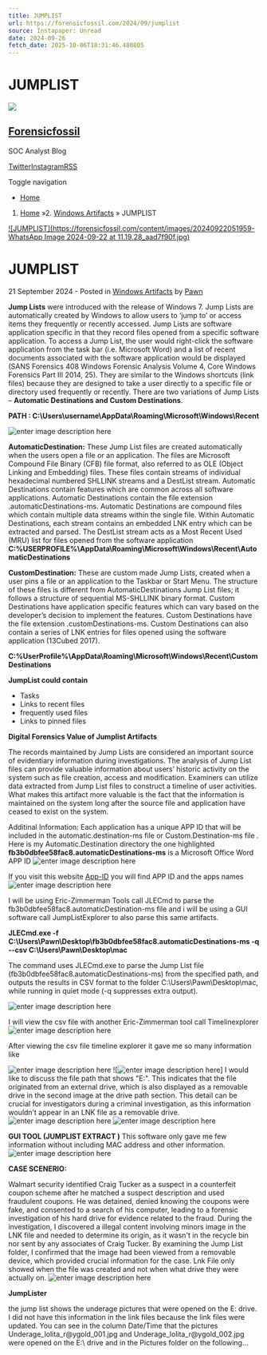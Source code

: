 ```yaml
---
title: JUMPLIST
url: https://forensicfossil.com/2024/09/jumplist
source: Instapaper: Unread
date: 2024-09-26
fetch_date: 2025-10-06T18:31:46.480805
---
```


# JUMPLIST

![](https://forensicfossil.com/themes/blog/images/logo.png)

## [Forensicfossil](https://forensicfossil.com/)

SOC Analyst Blog

[Twitter](https://twitter.com/forensicfossil)[Instagram](https://instagram.com/forensicfossil)[RSS](https://forensicfossil.com/feed/rss)

Toggle navigation

* [Home](https://forensicfossil.com/)

1. [Home](https://forensicfossil.com/)
»2. [Windows Artifacts](https://forensicfossil.com/category/windows-artifacts)
» JUMPLIST

[![JUMPLIST](https://forensicfossil.com/content/images/20240922051959-WhatsApp Image 2024-09-22 at 11.19.28_aad7f90f.jpg)](https://forensicfossil.com/2024/09/jumplist)

# JUMPLIST

21 September 2024 - Posted in
[Windows Artifacts](https://forensicfossil.com/category/windows-artifacts) by
[Pawn](https://forensicfossil.com/author/Pawn)

**Jump Lists** were introduced with the release of Windows 7.
Jump Lists are automatically created by Windows to allow users to ‘jump to’ or access items they frequently or recently accessed. Jump Lists are software application specific in that they record files opened from a specific software application. To access a Jump List, the user would right-click the software application from the task bar (i.e. Microsoft Word) and a list of recent documents associated with the software application would be displayed (SANS Forensics 408 Windows Forensic Analysis Volume 4, Core Windows Forensics Part III 2014, 25). They are similar to the Windows shortcuts (link files) because they are designed to take a user directly to a specific file or directory used frequently or
recently. There are two variations of Jump Lists – **Automatic Destinations and Custom Destinations**.

**PATH : C:\Users\username\AppData\Roaming\Microsoft\Windows\Recent**

![enter image description here](https://forensicfossil.com/content/images/20240921061326-123.png)

**AutomaticDestination:** These Jump List files are created automatically when the users open a file or an application. The files are Microsoft Compound File Binary (CFB) file format, also referred to as OLE (Object Linking and Embedding) files. These files contain streams of individual hexadecimal numbered SHLLINK streams and a DestList stream.
Automatic Destinations contain features which are common across all software applications. Automatic Destinations contain the file extension .automaticDestinations-ms. Automatic Destinations are compound files which contain multiple data streams within the single file. Within Automatic Destinations, each stream contains an embedded LNK entry which can be extracted and parsed. The DestList stream acts as a Most Recent Used (MRU) list for files opened from the software application
**C:\%USERPROFILE%\AppData\Roaming\Microsoft\Windows\Recent\AutomaticDestinations**

**CustomDestination:** These are custom made Jump Lists, created when a user pins a file or an application to the Taskbar or Start Menu. The structure of these files is different from AutomaticDestinations Jump List files; it follows a structure of sequential MS-SHLLINK binary format.
Custom Destinations have application specific features which can vary based on the developer’s decision to implement the features. Custom Destinations have the file extension .customDestinations-ms. Custom Destinations can also contain a series of LNK entries for files opened using the software application (13Cubed 2017).

**C:\%UserProfile%\AppData\Roaming\Microsoft\Windows\Recent\CustomDestinations**

**JumpList could contain**

* Tasks
* Links to recent files
* frequently used files
* Links to pinned files

**Digital Forensics Value of Jumplist Artifacts**

The records maintained by Jump Lists are considered an important source of evidentiary information during investigations. The analysis of Jump List files can provide valuable information about users’ historic activity on the system such as file creation, access and modification. Examiners can utilize data extracted from Jump List files to construct a timeline of user activities. What makes this artifact more valuable is the fact that the information is maintained on the system long after the source file and application have ceased to exist on the system.

Additinal Information: Each application has a unique APP ID that will be included in the automatic.destination-ms file or Custom.Destination-ms file .
Here is my Automatic.Destination directory the one highlighted **fb3b0dbfee58fac8.automaticDestinations-ms** is a Microsoft Office Word APP ID
![enter image description here](https://forensicfossil.com/content/images/20240922032328-micro.png)

If you visit this website [App-ID](https://forensics.wiki/list_of_jump_list_ids/) you will find APP ID and the apps names
![enter image description here](https://forensicfossil.com/content/images/20240922032104-AppI.png)

I will be using Eric-Zimmerman Tools call JLECmd to parse the fb3b0dbfee58fac8.automaticDestination-ms file and i will be using a GUI software call JumpListExplorer to also parse this same artifacts.

**JLECmd.exe -f C:\Users\Pawn\Desktop\fb3b0dbfee58fac8.automaticDestinations-ms -q --csv C:\Users\Pawn\Desktop\mac**

The command uses JLECmd.exe to parse the Jump List file (fb3b0dbfee58fac8.automaticDestinations-ms) from the specified path, and outputs the results in CSV format to the folder C:\Users\Pawn\Desktop\mac, while running in quiet mode (-q suppresses extra output).

![enter image description here](https://forensicfossil.com/content/images/20240922034057-csv.png)

I will view the csv file with another Eric-Zimmerman tool call Timelinexplorer ![enter image description here](https://forensicfossil.com/content/images/20240922034355-tie.png)

After viewing the csv file timeline explorer it gave me so many information like

![enter image description here](https://forensicfossil.com/content/images/20240922040102-0.png)
![![enter image description here](https://forensicfossil.com/content/images/20240922040114-01.png)]
I would like to discuss the file path that shows "E:". This indicates that the file originated from an external drive, which is also displayed as a removable drive in the second image at the drive path section. This detail can be crucial for investigators during a criminal investigation, as this information wouldn’t appear in an LNK file as a removable drive.
![enter image description here](https://forensicfossil.com/content/images/20240922040125-012.png)
![enter image description here](https://forensicfossil.com/content/images/20240922040136-013.png)

**GUI TOOL (JUMPLIST EXTRACT )**
This software only gave me few information without including MAC address and other information.
![enter image description here](https://forensicfossil.com/content/images/20240922041355-014.png)

**CASE SCENERIO:**

Walmart security identified Craig Tucker as a suspect in a counterfeit coupon scheme after he matched a suspect description and used fraudulent coupons. He was detained, denied knowing the coupons were fake, and consented to a search of his computer, leading to a forensic investigation of his hard drive for evidence related to the fraud. During the investigation, I discovered a illegal content involving minors image in the LNK file and needed to determine its origin, as it wasn't in the recycle bin nor sent by any associates of Craig Tucker. By examining the Jump List folder, I confirmed that the image had been viewed from a removable device, which provided crucial information for the case.
Lnk File only showed when the file was created and not when what drive they were actually on.
![enter image description here](https://forensicfossil.com/content/images/20240922044306-019.png)

**JumpLister**

the jump list shows the underage pictures that were opened on the E: drive.
I did not have this information in the link files because the link files were updated.
You can see in the column Date/Time that the pictures Underage\_lolita\_r@ygold\_001.jpg and
Underage\_lolita\_r@ygold\_002.jpg were opened on the E:\ drive and in the Pictures folder on the
following...